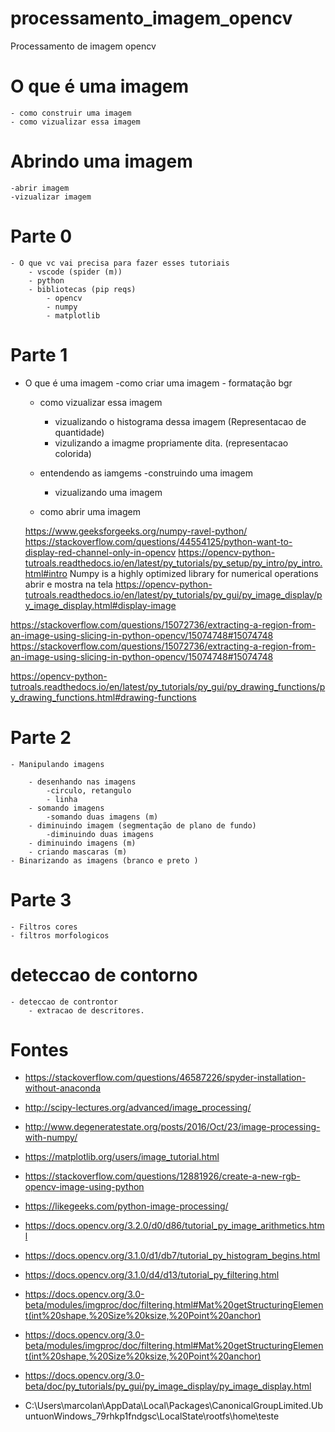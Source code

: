 # processamento_imagem_opencv
Processamento de imagem opencv



# O que é uma imagem
    - como construir uma imagem
    - como vizualizar essa imagem
    

# Abrindo uma imagem
    -abrir imagem
    -vizualizar imagem





# Parte 0
    - O que vc vai precisa para fazer esses tutoriais
        - vscode (spider (m))
        - python
        - bibliotecas (pip reqs)
            - opencv
            - numpy
            - matplotlib


# Parte 1
- O que é uma imagem 
    -como criar uma imagem 
        - formatação bgr
    - como vizualizar essa imagem
        - vizualizando o histograma dessa imagem  (Representacao de quantidade)
        - vizulizando a imagme propriamente dita. (representacao colorida)

    - entendendo as iamgems
        -construindo uma imagem
        - vizualizando uma imagem
    
    - como abrir uma imagem
    
    https://www.geeksforgeeks.org/numpy-ravel-python/
    https://stackoverflow.com/questions/44554125/python-want-to-display-red-channel-only-in-opencv
    https://opencv-python-tutroals.readthedocs.io/en/latest/py_tutorials/py_setup/py_intro/py_intro.html#intro
    Numpy is a highly optimized library for numerical operations
    abrir e mostra na tela 
  https://opencv-python-tutroals.readthedocs.io/en/latest/py_tutorials/py_gui/py_image_display/py_image_display.html#display-image



https://stackoverflow.com/questions/15072736/extracting-a-region-from-an-image-using-slicing-in-python-opencv/15074748#15074748
https://stackoverflow.com/questions/15072736/extracting-a-region-from-an-image-using-slicing-in-python-opencv/15074748#15074748

https://opencv-python-tutroals.readthedocs.io/en/latest/py_tutorials/py_gui/py_drawing_functions/py_drawing_functions.html#drawing-functions
# Parte 2

    - Manipulando imagens 

        - desenhando nas imagens
            -circulo, retangulo
            - linha
        - somando imagens
            -somando duas imagens (m)
        - diminuindo imagem (segmentação de plano de fundo)
            -diminuindo duas imagens
        - diminuindo imagens (m)
        - criando mascaras (m)
    - Binarizando as imagens (branco e preto )
        
        

# Parte 3
    - Filtros cores
    - filtros morfologicos


# deteccao de contorno
    - deteccao de controntor
        - extracao de descritores. 

# Fontes

- https://stackoverflow.com/questions/46587226/spyder-installation-without-anaconda
- http://scipy-lectures.org/advanced/image_processing/

- http://www.degeneratestate.org/posts/2016/Oct/23/image-processing-with-numpy/
- https://matplotlib.org/users/image_tutorial.html

- https://stackoverflow.com/questions/12881926/create-a-new-rgb-opencv-image-using-python
- https://likegeeks.com/python-image-processing/
- https://docs.opencv.org/3.2.0/d0/d86/tutorial_py_image_arithmetics.html
- https://docs.opencv.org/3.1.0/d1/db7/tutorial_py_histogram_begins.html
- https://docs.opencv.org/3.1.0/d4/d13/tutorial_py_filtering.html
- https://docs.opencv.org/3.0-beta/modules/imgproc/doc/filtering.html#Mat%20getStructuringElement(int%20shape,%20Size%20ksize,%20Point%20anchor)
- https://docs.opencv.org/3.0-beta/modules/imgproc/doc/filtering.html#Mat%20getStructuringElement(int%20shape,%20Size%20ksize,%20Point%20anchor)
- https://docs.opencv.org/3.0-beta/doc/py_tutorials/py_gui/py_image_display/py_image_display.html


- C:\Users\marcolan\AppData\Local\Packages\CanonicalGroupLimited.UbuntuonWindows_79rhkp1fndgsc\LocalState\rootfs\home\teste